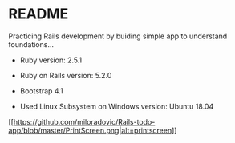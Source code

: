 # README

Practicing Rails development by buiding simple app to understand foundations...

* Ruby version: 2.5.1

* Ruby on Rails version: 5.2.0

* Bootstrap 4.1

* Used Linux Subsystem on Windows version: Ubuntu 18.04

[[https://github.com/miloradovic/Rails-todo-app/blob/master/PrintScreen.png|alt=printscreen]]